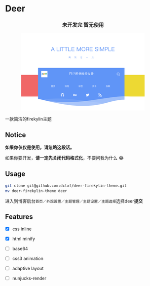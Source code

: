 # Deer

<div align="center">
<h3>未开发完 暂无使用</h3>
<div>
<a href="https://dctxf.com"><img src="screenshot.png" width="400" height="250"/></a>
</div>
</div>

一款简洁的firekylin主题

## Notice

**如果你仅仅是使用，请忽略这段话。**

如果你要开发，**请一定先关闭代码格式化**，不要问我为什么 😂


## Usage

```bash
git clone git@github.com:dctxf/deer-firekylin-theme.git
mv deer-firekylin-theme deer
```

进入到博客后台`首页／外观设置／主题管理／主题设置／主题选择`选择deer**提交**

## Features

- [x] css inline
- [x] html minify
- [ ] base64
- [ ] css3 animation
- [ ] adaptive layout
- [ ] nunjucks-render



